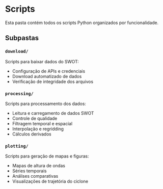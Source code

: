 # Scripts

Esta pasta contém todos os scripts Python organizados por funcionalidade.

## Subpastas

### `download/`
Scripts para baixar dados do SWOT:
- Configuração de APIs e credenciais
- Download automatizado de dados
- Verificação de integridade dos arquivos

### `processing/`
Scripts para processamento dos dados:
- Leitura e carregamento de dados SWOT
- Controle de qualidade
- Filtragem temporal e espacial
- Interpolação e regridding
- Cálculos derivados

### `plotting/`
Scripts para geração de mapas e figuras:
- Mapas de altura de ondas
- Séries temporais
- Análises comparativas
- Visualizações de trajetória do ciclone